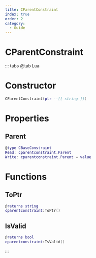 ```yaml
---
title: CParentConstraint
index: true
order: 2
category:
  - Guide
---
```


# CParentConstraint

::: tabs
@tab Lua
# Constructor
```lua
CParentConstraint(ptr --[[ string ]])
```
# Properties
## Parent 
```lua
@type CBaseConstraint
Read: cparentconstraint.Parent
Write: cparentconstraint.Parent = value
```
# Functions
## ToPtr
```lua
@returns string
cparentconstraint:ToPtr()
```
## IsValid
```lua
@returns bool
cparentconstraint:IsValid()
```

:::